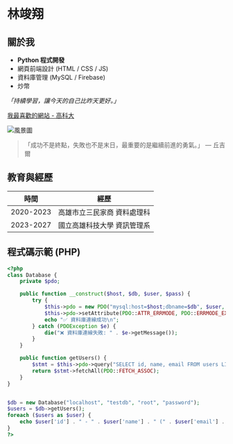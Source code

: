 # 林竣翔

## 關於我
- **Python 程式開發**  
- 網頁前端設計 (HTML / CSS / JS)  
- 資料庫管理 (MySQL / Firebase)
- 炒幣

_「持續學習，讓今天的自己比昨天更好。」_

[我最喜歡的網站 - 高科大]([https://openai.com](https://www.nkust.edu.tw/))

![風景圖](https://picsum.photos/600/300)

> 「成功不是終點，失敗也不是末日，最重要的是繼續前進的勇氣。」 — 丘吉爾

## 教育與經歷

| 時間 | 經歷 |
|------|------|
| 2020-2023 | 高雄市立三民家商 資料處理科 |
| 2023-2027 | 國立高雄科技大學 資訊管理系 |

## 程式碼示範 (PHP)
```php
<?php
class Database {
    private $pdo;

    public function __construct($host, $db, $user, $pass) {
        try {
            $this->pdo = new PDO("mysql:host=$host;dbname=$db", $user, $pass);
            $this->pdo->setAttribute(PDO::ATTR_ERRMODE, PDO::ERRMODE_EXCEPTION);
            echo "✅ 資料庫連線成功\n";
        } catch (PDOException $e) {
            die("❌ 資料庫連線失敗: " . $e->getMessage());
        }
    }

    public function getUsers() {
        $stmt = $this->pdo->query("SELECT id, name, email FROM users LIMIT 5");
        return $stmt->fetchAll(PDO::FETCH_ASSOC);
    }
}


$db = new Database("localhost", "testdb", "root", "password");
$users = $db->getUsers();
foreach ($users as $user) {
    echo $user['id'] . " - " . $user['name'] . " (" . $user['email'] . ")\n";
}
?>
